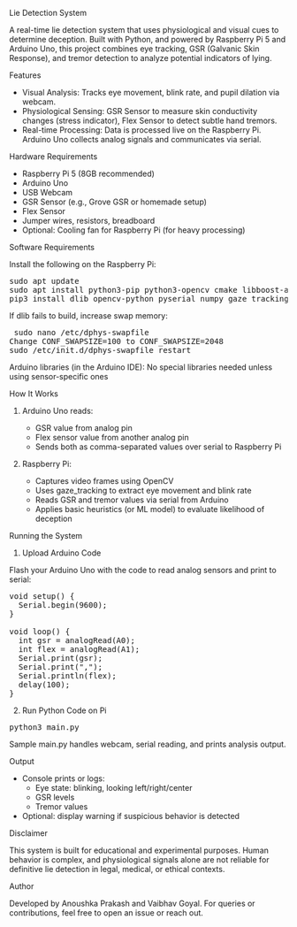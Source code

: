 Lie Detection System

A real-time lie detection system that uses physiological and visual cues to determine deception. Built with Python, and powered by Raspberry Pi 5 and Arduino Uno, this project combines eye tracking, GSR (Galvanic Skin Response), and tremor detection to analyze potential indicators of lying.

Features

- Visual Analysis: Tracks eye movement, blink rate, and pupil dilation via webcam.
- Physiological Sensing: GSR Sensor to measure skin conductivity changes (stress indicator), Flex Sensor to detect subtle hand tremors.
- Real-time Processing: Data is processed live on the Raspberry Pi. Arduino Uno collects analog signals and communicates via serial.

Hardware Requirements

- Raspberry Pi 5 (8GB recommended)
- Arduino Uno
- USB Webcam
- GSR Sensor (e.g., Grove GSR or homemade setup)
- Flex Sensor
- Jumper wires, resistors, breadboard
- Optional: Cooling fan for Raspberry Pi (for heavy processing)

Software Requirements

Install the following on the Raspberry Pi:

<pre>sudo apt update  
sudo apt install python3-pip python3-opencv cmake libboost-all-dev  
pip3 install dlib opencv-python pyserial numpy gaze_tracking </pre>

If dlib fails to build, increase swap memory:

<pre> sudo nano /etc/dphys-swapfile  
Change CONF_SWAPSIZE=100 to CONF_SWAPSIZE=2048  
sudo /etc/init.d/dphys-swapfile restart</pre>

Arduino libraries (in the Arduino IDE): No special libraries needed unless using sensor-specific ones

How It Works

1. Arduino Uno reads:
   - GSR value from analog pin
   - Flex sensor value from another analog pin
   - Sends both as comma-separated values over serial to Raspberry Pi

2. Raspberry Pi:
   - Captures video frames using OpenCV
   - Uses gaze_tracking to extract eye movement and blink rate
   - Reads GSR and tremor values via serial from Arduino
   - Applies basic heuristics (or ML model) to evaluate likelihood of deception

Running the System

1. Upload Arduino Code

Flash your Arduino Uno with the code to read analog sensors and print to serial:

<pre>void setup() {  
  Serial.begin(9600);  
}

void loop() {  
  int gsr = analogRead(A0);  
  int flex = analogRead(A1);  
  Serial.print(gsr);  
  Serial.print(",");  
  Serial.println(flex);  
  delay(100);  
}</pre>

2. Run Python Code on Pi

<pre>python3 main.py</pre>

Sample main.py handles webcam, serial reading, and prints analysis output.

Output

- Console prints or logs:
  - Eye state: blinking, looking left/right/center
  - GSR levels
  - Tremor values
- Optional: display warning if suspicious behavior is detected

Disclaimer

This system is built for educational and experimental purposes. Human behavior is complex, and physiological signals alone are not reliable for definitive lie detection in legal, medical, or ethical contexts.

Author

Developed by Anoushka Prakash and Vaibhav Goyal.
For queries or contributions, feel free to open an issue or reach out.
